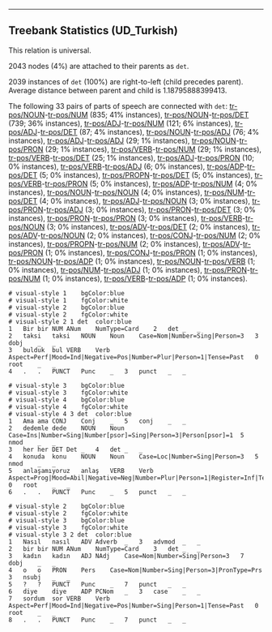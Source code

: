 

--------------------------------------------------------------------------------

## Treebank Statistics (UD_Turkish)

This relation is universal.

2043 nodes (4%) are attached to their parents as `det`.

2039 instances of `det` (100%) are right-to-left (child precedes parent).
Average distance between parent and child is 1.18795888399413.

The following 33 pairs of parts of speech are connected with `det`: [tr-pos/NOUN]()-[tr-pos/NUM]() (835; 41% instances), [tr-pos/NOUN]()-[tr-pos/DET]() (739; 36% instances), [tr-pos/ADJ]()-[tr-pos/NUM]() (121; 6% instances), [tr-pos/ADJ]()-[tr-pos/DET]() (87; 4% instances), [tr-pos/NOUN]()-[tr-pos/ADJ]() (76; 4% instances), [tr-pos/ADJ]()-[tr-pos/ADJ]() (29; 1% instances), [tr-pos/NOUN]()-[tr-pos/PRON]() (29; 1% instances), [tr-pos/VERB]()-[tr-pos/NUM]() (29; 1% instances), [tr-pos/VERB]()-[tr-pos/DET]() (25; 1% instances), [tr-pos/ADJ]()-[tr-pos/PRON]() (10; 0% instances), [tr-pos/VERB]()-[tr-pos/ADJ]() (6; 0% instances), [tr-pos/ADP]()-[tr-pos/DET]() (5; 0% instances), [tr-pos/PROPN]()-[tr-pos/DET]() (5; 0% instances), [tr-pos/VERB]()-[tr-pos/PRON]() (5; 0% instances), [tr-pos/ADP]()-[tr-pos/NUM]() (4; 0% instances), [tr-pos/NOUN]()-[tr-pos/NOUN]() (4; 0% instances), [tr-pos/NUM]()-[tr-pos/DET]() (4; 0% instances), [tr-pos/ADJ]()-[tr-pos/NOUN]() (3; 0% instances), [tr-pos/PRON]()-[tr-pos/ADJ]() (3; 0% instances), [tr-pos/PRON]()-[tr-pos/DET]() (3; 0% instances), [tr-pos/PRON]()-[tr-pos/PRON]() (3; 0% instances), [tr-pos/VERB]()-[tr-pos/NOUN]() (3; 0% instances), [tr-pos/ADV]()-[tr-pos/DET]() (2; 0% instances), [tr-pos/ADV]()-[tr-pos/NOUN]() (2; 0% instances), [tr-pos/CONJ]()-[tr-pos/NUM]() (2; 0% instances), [tr-pos/PROPN]()-[tr-pos/NUM]() (2; 0% instances), [tr-pos/ADV]()-[tr-pos/PRON]() (1; 0% instances), [tr-pos/CONJ]()-[tr-pos/PRON]() (1; 0% instances), [tr-pos/NOUN]()-[tr-pos/ADP]() (1; 0% instances), [tr-pos/NOUN]()-[tr-pos/VERB]() (1; 0% instances), [tr-pos/NUM]()-[tr-pos/ADJ]() (1; 0% instances), [tr-pos/PRON]()-[tr-pos/NUM]() (1; 0% instances), [tr-pos/VERB]()-[tr-pos/ADP]() (1; 0% instances).


~~~ conllu
# visual-style 1	bgColor:blue
# visual-style 1	fgColor:white
# visual-style 2	bgColor:blue
# visual-style 2	fgColor:white
# visual-style 2 1 det	color:blue
1	Bir	bir	NUM	ANum	NumType=Card	2	det	_	_
2	taksi	taksi	NOUN	Noun	Case=Nom|Number=Sing|Person=3	3	dobj	_	_
3	bulduk	bul	VERB	Verb	Aspect=Perf|Mood=Ind|Negative=Pos|Number=Plur|Person=1|Tense=Past	0	root	_	_
4	.	.	PUNCT	Punc	_	3	punct	_	_

~~~


~~~ conllu
# visual-style 3	bgColor:blue
# visual-style 3	fgColor:white
# visual-style 4	bgColor:blue
# visual-style 4	fgColor:white
# visual-style 4 3 det	color:blue
1	Ama	ama	CONJ	Conj	_	5	conj	_	_
2	dedemle	dede	NOUN	Noun	Case=Ins|Number=Sing|Number[psor]=Sing|Person=3|Person[psor]=1	5	nmod	_	_
3	her	her	DET	Det	_	4	det	_	_
4	konuda	konu	NOUN	Noun	Case=Loc|Number=Sing|Person=3	5	nmod	_	_
5	anlaşamıyoruz	anlaş	VERB	Verb	Aspect=Prog|Mood=Abil|Negative=Neg|Number=Plur|Person=1|Register=Inf|Tense=Pres	0	root	_	_
6	.	.	PUNCT	Punc	_	5	punct	_	_

~~~


~~~ conllu
# visual-style 2	bgColor:blue
# visual-style 2	fgColor:white
# visual-style 3	bgColor:blue
# visual-style 3	fgColor:white
# visual-style 3 2 det	color:blue
1	Nasıl	nasıl	ADV	Adverb	_	3	advmod	_	_
2	bir	bir	NUM	ANum	NumType=Card	3	det	_	_
3	kadın	kadın	ADJ	NAdj	Case=Nom|Number=Sing|Person=3	7	dobj	_	_
4	o	o	PRON	Pers	Case=Nom|Number=Sing|Person=3|PronType=Prs	3	nsubj	_	_
5	?	?	PUNCT	Punc	_	7	punct	_	_
6	diye	diye	ADP	PCNom	_	3	case	_	_
7	sordum	sor	VERB	Verb	Aspect=Perf|Mood=Ind|Negative=Pos|Number=Sing|Person=1|Tense=Past	0	root	_	_
8	.	.	PUNCT	Punc	_	7	punct	_	_

~~~


